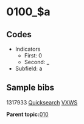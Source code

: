 # 0100\_$a

## Codes

-   Indicators
    -   First: 0
    -   Second: \_
-   Subfield: a

## Sample bibs

1317933 [Quicksearch](https://search.library.yale.edu/catalog/1317933) [VXWS](http://prodorbis.library.yale.edu:7014/vxws/GetHoldingsService?bibId=1317933)

**Parent topic:**[010](../../tags/010/010.md)

